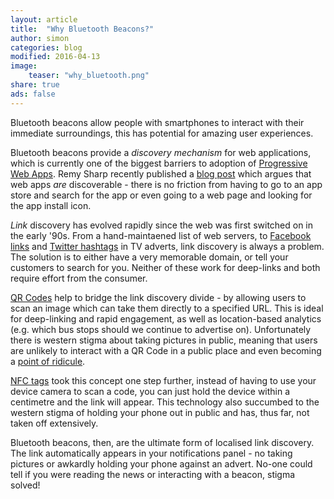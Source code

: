 ```yaml
---
layout: article
title:  "Why Bluetooth Beacons?"
author: simon
categories: blog
modified: 2016-04-13
image:
    teaser: "why_bluetooth.png"
share: true
ads: false
---
```


Bluetooth beacons allow people with smartphones to interact with their immediate surroundings, this has potential for amazing user experiences.

Bluetooth beacons provide a _discovery mechanism_ for web applications, which is currently one of the biggest barriers to adoption of [Progressive Web Apps](/articles/the-death-of-apps/). Remy Sharp recently published a [blog post](https://remysharp.com/2016/04/11/the-webapp-discovery-problem) which argues that web apps _are_ discoverable - there is no friction from having to go to an app store and search for the app or even going to a web page and looking for the app install icon.

_Link_ discovery has evolved rapidly since the web was first switched on in the early '90s. From a hand-maintaened list of web servers, to [Facebook links](https://youtu.be/MUzRiCp23JM?t=29s) and [Twitter hashtags](https://youtu.be/7DdM-4siaQw?t=3m24s) in TV adverts, link discovery is always a problem. The solution is to either have a very memorable domain, or tell your customers to search for you. Neither of these work for deep-links and both require effort from the consumer.

[QR Codes](https://en.wikipedia.org/wiki/QR_code) help to bridge the link discovery divide - by allowing users to scan an image which can take them directly to a specified URL. This is ideal for deep-linking and rapid engagement, as well as location-based analytics (e.g. which bus stops should we continue to advertise on). Unfortunately there is western stigma about taking pictures in public, meaning that users are unlikely to interact with a QR Code in a public place and even becoming a [point of ridicule](https://qrcodefails.wordpress.com/).

[NFC tags](https://en.wikipedia.org/wiki/Near_field_communication) took this concept one step further, instead of having to use your device camera to scan a code, you can just hold the device within a centimetre and the link will appear. This technology also succumbed to the western stigma of holding your phone out in public and has, thus far, not taken off extensively.

Bluetooth beacons, then, are the ultimate form of localised link discovery. The link automatically appears in your notifications panel - no taking pictures or awkardly holding your phone against an advert. No-one could tell if you were reading the news or interacting with a beacon, stigma solved!
